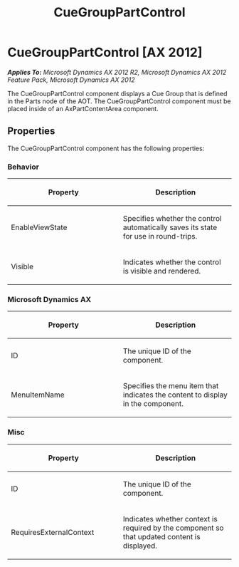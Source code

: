﻿---
title: CueGroupPartControl
TOCTitle: CueGroupPartControl
ms:assetid: d370eb11-37a3-493b-b574-15c687daef19
ms:mtpsurl: https://msdn.microsoft.com/en-us/library/Gg862509(v=AX.60)
ms:contentKeyID: 35246151
ms.date: 11/07/2012
mtps_version: v=AX.60
---

# CueGroupPartControl [AX 2012]


_**Applies To:** Microsoft Dynamics AX 2012 R2, Microsoft Dynamics AX 2012 Feature Pack, Microsoft Dynamics AX 2012_

The CueGroupPartControl component displays a Cue Group that is defined in the Parts node of the AOT. The CueGroupPartControl component must be placed inside of an AxPartContentArea component.

## Properties

The CueGroupPartControl component has the following properties:

### Behavior

<table>
<colgroup>
<col style="width: 50%" />
<col style="width: 50%" />
</colgroup>
<thead>
<tr class="header">
<th><p>Property</p></th>
<th><p>Description</p></th>
</tr>
</thead>
<tbody>
<tr class="odd">
<td><p>EnableViewState</p></td>
<td><p>Specifies whether the control automatically saves its state for use in round-trips.</p></td>
</tr>
<tr class="even">
<td><p>Visible</p></td>
<td><p>Indicates whether the control is visible and rendered.</p></td>
</tr>
</tbody>
</table>


### Microsoft Dynamics AX

<table>
<colgroup>
<col style="width: 50%" />
<col style="width: 50%" />
</colgroup>
<thead>
<tr class="header">
<th><p>Property</p></th>
<th><p>Description</p></th>
</tr>
</thead>
<tbody>
<tr class="odd">
<td><p>ID</p></td>
<td><p>The unique ID of the component.</p></td>
</tr>
<tr class="even">
<td><p>MenuItemName</p></td>
<td><p>Specifies the menu item that indicates the content to display in the component.</p></td>
</tr>
</tbody>
</table>


### Misc

<table>
<colgroup>
<col style="width: 50%" />
<col style="width: 50%" />
</colgroup>
<thead>
<tr class="header">
<th><p>Property</p></th>
<th><p>Description</p></th>
</tr>
</thead>
<tbody>
<tr class="odd">
<td><p>ID</p></td>
<td><p>The unique ID of the component.</p></td>
</tr>
<tr class="even">
<td><p>RequiresExternalContext</p></td>
<td><p>Indicates whether context is required by the component so that updated content is displayed.</p></td>
</tr>
</tbody>
</table>


